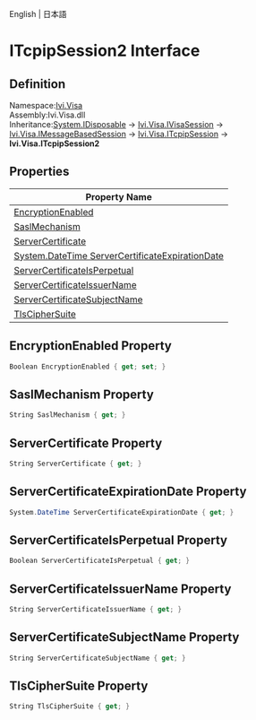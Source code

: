 English | 日本語

# ITcpipSession2 Interface

## Definition
Namespace:[Ivi.Visa](../Visa.md)<BR>
Assembly:Ivi.Visa.dll<BR>
Inheritance:[System.IDisposable](https://learn.microsoft.com/en-us/dotnet/api/system.idisposable) -> [Ivi.Visa.IVisaSession](Ivi.Visa.IVisaSession.md) -> [Ivi.Visa.IMessageBasedSession](Ivi.Visa.IMessageBasedSession.md) -> [Ivi.Visa.ITcpipSession](Ivi.Visa.ITcpipSession.md) -> **Ivi.Visa.ITcpipSession2**

## Properties

|Property Name|
|---|
|[EncryptionEnabled](#EncryptionEnabled-Property)|
|[SaslMechanism](#SaslMechanism-Property)|
|[ServerCertificate](#ServerCertificate-Property)|
|[System.DateTime ServerCertificateExpirationDate](#System.DateTime-ServerCertificateExpirationDate-Property)|
|[ServerCertificateIsPerpetual](#ServerCertificateIsPerpetual-Property)|
|[ServerCertificateIssuerName](#ServerCertificateIssuerName-Property)|
|[ServerCertificateSubjectName](#ServerCertificateSubjectName-Property)|
|[TlsCipherSuite](#TlsCipherSuitev-Property)|

## EncryptionEnabled Property
```C#
Boolean EncryptionEnabled { get; set; }
```
## SaslMechanism Property
```C#
String SaslMechanism { get; }
```
## ServerCertificate Property
```C#
String ServerCertificate { get; }
```
## ServerCertificateExpirationDate Property
```C#
System.DateTime ServerCertificateExpirationDate { get; }
```
## ServerCertificateIsPerpetual Property
```C#
Boolean ServerCertificateIsPerpetual { get; }
```
## ServerCertificateIssuerName Property
```C#
String ServerCertificateIssuerName { get; }
```
## ServerCertificateSubjectName Property
```C#
String ServerCertificateSubjectName { get; }
```
## TlsCipherSuite Property
```C#
String TlsCipherSuite { get; }
```
